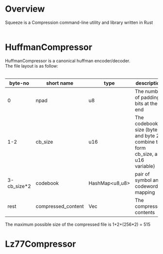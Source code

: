 <h1>Overview</h1>
Squeeze is a Compression command-line utility and library written in Rust<br><br>

<h1> HuffmanCompressor</h1>
HuffmanCompressor is a canonical huffman encoder/decoder.<br>
The file layout is as follow:<br><br>

|byte-no|short name|type|description|
|---|---|---|---|
|0|npad|u8|The number of padding bits at the end
|1-2|cb_size|u16|The codebook size (byte 1 and byte 2 combine to form cb_size, a u16 variable)
|3-cb_size*2|codebook|HashMap<u8,u8>|pair of symbol and codeword mapping
|rest|compressed_content|Vec<u8>|The compressed contents

The maximum possible size of the compressed file is 1+2+(256*2) = 515
<h1> Lz77Compressor</h1>